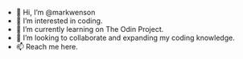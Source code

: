 - 👋 Hi, I’m @markwenson
- 👀 I’m interested in coding.
- 🌱 I’m currently learning on The Odin Project.
- 💞️ I’m looking to collaborate and expanding my coding knowledge.
- 📫 Reach me here.

<!---
markwenson/markwenson is a ✨ special ✨ repository because its `README.md` (this file) appears on your GitHub profile.
You can click the Preview link to take a look at your changes.
--->
